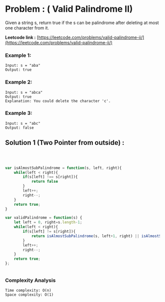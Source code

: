 # Problem : ( Valid Palindrome II)

Given a string s, return true if the s can be palindrome after deleting at most one character from it.


**Leetcode link :** [https://leetcode.com/problems/valid-palindrome-ii/](https://leetcode.com/problems/valid-palindrome-ii/)

### Example 1:

    Input: s = "aba"
    Output: true

### Example 2:

    Input: s = "abca"
    Output: true
    Explanation: You could delete the character 'c'.

### Example 3:

    Input: s = "abc"
    Output: false



## Solution 1 (Two Pointer from outside) : 
<br>

```javascript

var isAlmostSubPalindrome = function(s, left, right){
    while(left < right){
        if(s[left] !== s[right]){
            return false
        }
        left++;
        right--;
    }
    return true;
}

var validPalindrome = function(s) {
    let left = 0, right=s.length-1;
    while(left < right){
        if(s[left] != s[right]){
            return isAlmostSubPalindrome(s, left+1, right) || isAlmostSubPalindrome(s, left, right-1) ;
        }
        left++;
        right--;
    }
    return true;
};



```

### Complexity Analysis

    Time complexity: O(n)
    Space complexity: O(1) 


